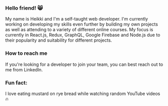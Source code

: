 ### Hello friend! 😸

My name is Heikki and I'm a self-taught web developer. I'm currently working on developing my skills even further by building my own projects as well as attending to a variety of different online courses. My focus is currently in React.js, Redux, GraphQL, Google Firebase and Node.js due to their popularity and suitability for different projects.

### How to reach me

If you're looking for a developer to join your team, you can best reach out to me from LinkedIn.

### Fun fact:

I love eating mustard on rye bread while watching random YouTube videos 🔥

<!--
**torastrengel/torastrengel** is a ✨ _special_ ✨ repository because its `README.md` (this file) appears on your GitHub profile.

Here are some ideas to get you started:

- 🔭 I’m currently working on ...
- 🌱 I’m currently learning ...
- 👯 I’m looking to collaborate on ...
- 🤔 I’m looking for help with ...
- 💬 Ask me about ...
- 📫 How to reach me: ...
- 😄 Pronouns: ...
- ⚡ Fun fact: ...
-->
